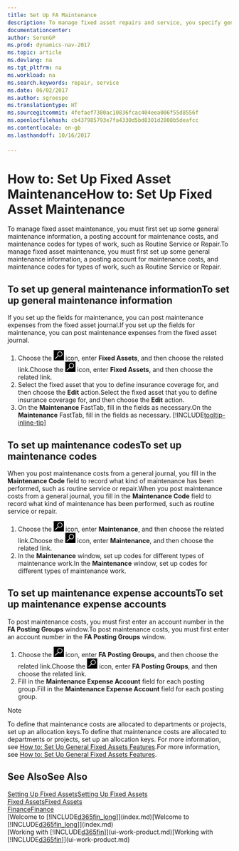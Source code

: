 ```yaml
---
title: Set Up FA Maintenance
description: To manage fixed asset repairs and service, you specify general maintenance information, codes for the type of work, and a posting account for costs.
documentationcenter: 
author: SorenGP
ms.prod: dynamics-nav-2017
ms.topic: article
ms.devlang: na
ms.tgt_pltfrm: na
ms.workload: na
ms.search.keywords: repair, service
ms.date: 06/02/2017
ms.author: sgroespe
ms.translationtype: HT
ms.sourcegitcommit: 4fefaef7380ac10836fcac404eea006f55d8556f
ms.openlocfilehash: cb437985793e7fa4330d5bd8301d2808b5deafcc
ms.contentlocale: en-gb
ms.lasthandoff: 10/16/2017

---
```

# <a name="how-to-set-up-fixed-asset-maintenance"></a><span data-ttu-id="5055e-103">How to: Set Up Fixed Asset Maintenance</span><span class="sxs-lookup"><span data-stu-id="5055e-103">How to: Set Up Fixed Asset Maintenance</span></span>
<span data-ttu-id="5055e-104">To manage fixed asset maintenance, you must first set up some general maintenance information, a posting account for maintenance costs, and maintenance codes for types of work, such as Routine Service or Repair.</span><span class="sxs-lookup"><span data-stu-id="5055e-104">To manage fixed asset maintenance, you must first set up some general maintenance information, a posting account for maintenance costs, and maintenance codes for types of work, such as Routine Service or Repair.</span></span>

## <a name="to-set-up-general-maintenance-information"></a><span data-ttu-id="5055e-105">To set up general maintenance information</span><span class="sxs-lookup"><span data-stu-id="5055e-105">To set up general maintenance information</span></span>
<span data-ttu-id="5055e-106">If you set up the fields for maintenance, you can post maintenance expenses from the fixed asset journal.</span><span class="sxs-lookup"><span data-stu-id="5055e-106">If you set up the fields for maintenance, you can post maintenance expenses from the fixed asset journal.</span></span>

1. <span data-ttu-id="5055e-107">Choose the ![Search for Page or Report](media/ui-search/search_small.png "Search for Page or Report icon") icon, enter **Fixed Assets**, and then choose the related link.</span><span class="sxs-lookup"><span data-stu-id="5055e-107">Choose the ![Search for Page or Report](media/ui-search/search_small.png "Search for Page or Report icon") icon, enter **Fixed Assets**, and then choose the related link.</span></span>
2. <span data-ttu-id="5055e-108">Select the fixed asset that you to define insurance coverage for, and then choose the **Edit** action.</span><span class="sxs-lookup"><span data-stu-id="5055e-108">Select the fixed asset that you to define insurance coverage for, and then choose the **Edit** action.</span></span>
3. <span data-ttu-id="5055e-109">On the **Maintenance** FastTab, fill in the fields as necessary.</span><span class="sxs-lookup"><span data-stu-id="5055e-109">On the **Maintenance** FastTab, fill in the fields as necessary.</span></span> [!INCLUDE[tooltip-inline-tip](includes/tooltip-inline-tip_md.md)]

## <a name="to-set-up-maintenance-codes"></a><span data-ttu-id="5055e-110">To set up maintenance codes</span><span class="sxs-lookup"><span data-stu-id="5055e-110">To set up maintenance codes</span></span>
<span data-ttu-id="5055e-111">When you post maintenance costs from a general journal, you fill in the **Maintenance Code** field to record what kind of maintenance has been performed, such as routine service or repair.</span><span class="sxs-lookup"><span data-stu-id="5055e-111">When you post maintenance costs from a general journal, you fill in the **Maintenance Code** field to record what kind of maintenance has been performed, such as routine service or repair.</span></span>

1. <span data-ttu-id="5055e-112">Choose the ![Search for Page or Report](media/ui-search/search_small.png "Search for Page or Report icon") icon, enter **Maintenance**, and then choose the related link.</span><span class="sxs-lookup"><span data-stu-id="5055e-112">Choose the ![Search for Page or Report](media/ui-search/search_small.png "Search for Page or Report icon") icon, enter **Maintenance**, and then choose the related link.</span></span>
2. <span data-ttu-id="5055e-113">In the **Maintenance** window, set up codes for different types of maintenance work.</span><span class="sxs-lookup"><span data-stu-id="5055e-113">In the **Maintenance** window, set up codes for different types of maintenance work.</span></span>

## <a name="to-set-up-maintenance-expense-accounts"></a><span data-ttu-id="5055e-114">To set up maintenance expense accounts</span><span class="sxs-lookup"><span data-stu-id="5055e-114">To set up maintenance expense accounts</span></span>
<span data-ttu-id="5055e-115">To post maintenance costs, you must first enter an account number in the **FA Posting Groups** window.</span><span class="sxs-lookup"><span data-stu-id="5055e-115">To post maintenance costs, you must first enter an account number in the **FA Posting Groups** window.</span></span>

1. <span data-ttu-id="5055e-116">Choose the ![Search for Page or Report](media/ui-search/search_small.png "Search for Page or Report icon") icon, enter **FA Posting Groups**, and then choose the related link.</span><span class="sxs-lookup"><span data-stu-id="5055e-116">Choose the ![Search for Page or Report](media/ui-search/search_small.png "Search for Page or Report icon") icon, enter **FA Posting Groups**, and then choose the related link.</span></span>
2. <span data-ttu-id="5055e-117">Fill in the **Maintenance Expense Account** field for each posting group.</span><span class="sxs-lookup"><span data-stu-id="5055e-117">Fill in the **Maintenance Expense Account** field for each posting group.</span></span>

> [!NOTE]  
>   <span data-ttu-id="5055e-118">To define that maintenance costs are allocated to departments or projects, set up an allocation keys.</span><span class="sxs-lookup"><span data-stu-id="5055e-118">To define that maintenance costs are allocated to departments or projects, set up an allocation keys.</span></span> <span data-ttu-id="5055e-119">For more information, see [How to: Set Up General Fixed Assets Features](fa-how-setup-general.md).</span><span class="sxs-lookup"><span data-stu-id="5055e-119">For more information, see [How to: Set Up General Fixed Assets Features](fa-how-setup-general.md).</span></span>

## <a name="see-also"></a><span data-ttu-id="5055e-120">See Also</span><span class="sxs-lookup"><span data-stu-id="5055e-120">See Also</span></span>
[<span data-ttu-id="5055e-121">Setting Up Fixed Assets</span><span class="sxs-lookup"><span data-stu-id="5055e-121">Setting Up Fixed Assets</span></span>](fa-setup.md)  
[<span data-ttu-id="5055e-122">Fixed Assets</span><span class="sxs-lookup"><span data-stu-id="5055e-122">Fixed Assets</span></span>](fa-manage.md)  
[<span data-ttu-id="5055e-123">Finance</span><span class="sxs-lookup"><span data-stu-id="5055e-123">Finance</span></span>](finance.md)  
<span data-ttu-id="5055e-124">[Welcome to [!INCLUDE[d365fin_long](includes/d365fin_long_md.md)]](index.md)</span><span class="sxs-lookup"><span data-stu-id="5055e-124">[Welcome to [!INCLUDE[d365fin_long](includes/d365fin_long_md.md)]](index.md)</span></span>  
<span data-ttu-id="5055e-125">[Working with [!INCLUDE[d365fin](includes/d365fin_md.md)]](ui-work-product.md)</span><span class="sxs-lookup"><span data-stu-id="5055e-125">[Working with [!INCLUDE[d365fin](includes/d365fin_md.md)]](ui-work-product.md)</span></span>


